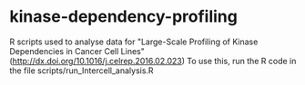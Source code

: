 # kinase-dependency-profiling
R scripts used to analyse data for "Large-Scale Profiling of Kinase Dependencies in Cancer Cell Lines" (http://dx.doi.org/10.1016/j.celrep.2016.02.023)
To use this, run the R code in the file scripts/run_Intercell_analysis.R